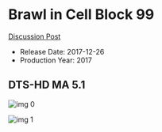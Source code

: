 # Brawl in Cell Block 99

[Discussion Post](https://www.avsforum.com/threads/bass-eq-for-filtered-movies.2995212/post-56702620)

* Release Date: 2017-12-26
* Production Year: 2017

## DTS-HD MA 5.1

![img 0](https://i.imgur.com/P5ddiBa.jpg)

![img 1](https://i.imgur.com/JbO0n29.jpg)

